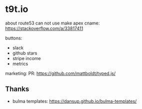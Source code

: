 # t9t.io

about route53 can not use make apex cname: https://stackoverflow.com/a/33817411

buttons:
- slack
- github stars
- stripe income
- metrics

marketing:
PR: https://github.com/mattboldt/typed.js/

## Thanks

- bulma templates: https://dansup.github.io/bulma-templates/